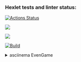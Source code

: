### Hexlet tests and linter status:
[![Actions Status](https://github.com/DmitryGrokh/java-project-lvl1/workflows/hexlet-check/badge.svg)](https://github.com/DmitryGrokh/java-project-lvl1/actions)

<a href="https://codeclimate.com/github/codeclimate/codeclimate/maintainability"><img src="https://api.codeclimate.com/v1/badges/a99a88d28ad37a79dbf6/maintainability" /></a>

<a href="https://codeclimate.com/github/codeclimate/codeclimate/test_coverage"><img src="https://api.codeclimate.com/v1/badges/a99a88d28ad37a79dbf6/test_coverage" /></a>

[![Build](https://github.com/DmitryGrokh/java-project-lvl1/actions/workflows/makefile.yml/badge.svg)](https://github.com/DmitryGrokh/java-project-lvl1/actions/workflows/makefile.yml)


<details>
	<summary>asciinema EvenGame</summary>
<a href="https://asciinema.org/a/NwpTBdPHDKKwyQ0jFa00cT5MU" target="_blank"><img src="https://asciinema.org/a/NwpTBdPHDKKwyQ0jFa00cT5MU.svg" /></a>
</details>
